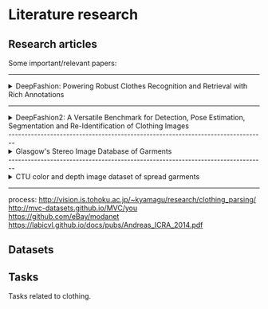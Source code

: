 # Literature research

## Research  articles

Some important/relevant papers:

--------------------------------------------------------------------------------
<details>
<summary>DeepFashion: Powering Robust Clothes Recognition and Retrieval with Rich Annotations</summary>
<br>

### Links
[link to paper](./pdf/deepfashion.pdf)  
[link to repository](http://mmlab.ie.cuhk.edu.hk/projects/DeepFashion.html)

### Summary
Present a novel dataset with categories, attributes, land mark bounding boxes and cross-domain image pairs of clothes in 2 domains: shopping websites and consumes
Design a state-of-the-art architecture called FashionNet
Define 3 benchmarks

### Tasks
* category and attribute prediction
* in-shop clothing retrieval (matching 2 images)
* consumer-shop clothing retrieval (matching 2 images)

### Datasets
* DeepFashion

### read by
* Nik
</details>

--------------------------------------------------------------------------------
<details>
<summary>DeepFashion2: A Versatile Benchmark for Detection, Pose Estimation, Segmentation and Re-Identification of Clothing Images</summary>
<br>

#### Links
[Link to paper](./pdf/deepfashion2.pdf)  
[Link to repository](https://github.com/switchablenorms/DeepFashion2 )

#### Summary
This is a summary of the paper.

#### Tasks
* 1
* 2
* 3

#### Datasets
* DeepFashion2

#### read by
* 1
</details>
--------------------------------------------------------------------------------
<details>
<summary>Glasgow's Stereo Image Database of Garments</summary>
<br>

#### Links
[Link to paper](./pdf/glasgow_database.pdf)  
[Link to repository](https://sites.google.com/site/ugstereodatabase/)

#### Summary
This is a summary of the paper

#### Tasks
* 1
* 2
* 3

#### Datasets
* 1

#### read by
* 1
</details>
--------------------------------------------------------------------------------
<details>
<summary>CTU color and depth image dataset of spread
garments</summary>
<br>

#### Links
[Link to paper](./pdf/ctu_color_depth.pdf)  
[Link to repository](https://github.com/CloPeMa/garment_dataset)

#### Summary
This is a summary of the paper

#### Tasks
* 1
* 2
* 3

#### Datasets
* 1

#### read by
* 1
</details>

--------------------------------------------------------------------------------
process:
http://vision.is.tohoku.ac.jp/~kyamagu/research/clothing_parsing/  
http://mvc-datasets.github.io/MVC/you  
https://github.com/eBay/modanet  
https://labicvl.github.io/docs/pubs/Andreas_ICRA_2014.pdf  



## Datasets

## Tasks

Tasks related to clothing.
